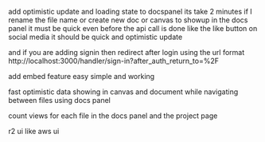 add optimistic update and loading state to docspanel its take 2 minutes if I rename the file name or create new doc or canvas to showup in the docs panel it must be quick even before the api call is done like the like button on social media it should be quick and optimistic update

and if you are adding signin then redirect after login using the url format http://localhost:3000/handler/sign-in?after_auth_return_to=%2F


add embed feature easy simple and working

fast optimistic data showing in canvas and document while navigating between files using docs panel


count views for each file in the docs panel and the project page





r2 ui like aws ui